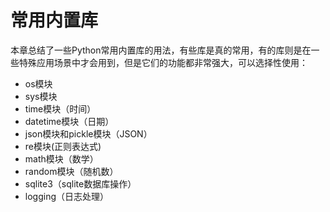 # 常用内置库

本章总结了一些Python常用内置库的用法，有些库是真的常用，有的库则是在一些特殊应用场景中才会用到，但是它们的功能都非常强大，可以选择性使用：

* os模块
* sys模块
* time模块（时间）
* datetime模块（日期）
* json模块和pickle模块（JSON）
* re模块\(正则表达式\)
* math模块（数学）
* random模块（随机数）
* sqlite3（sqlite数据库操作）
* logging（日志处理）



